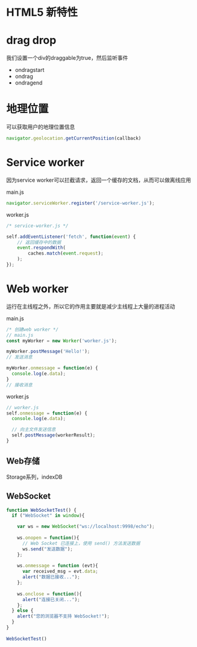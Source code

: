 

# HTML5 新特性

# drag drop
我们设置一个div的draggable为true，然后监听事件

- ondragstart 
- ondrag 
- ondragend 


# 地理位置
可以获取用户的地理位置信息
```js
navigator.geolocation.getCurrentPosition(callback)
```

# Service worker
因为service worker可以拦截请求，返回一个缓存的文档，从而可以做离线应用

main.js
```js
navigator.serviceWorker.register('/service-worker.js');
```

worker.js
```js
/* service-worker.js */

self.addEventListener('fetch', function(event) {
    // 返回缓存中的数据
    event.respondWith(
        caches.match(event.request);
    );
});
```


# Web worker
运行在主线程之外，所以它的作用主要就是减少主线程上大量的进程活动

main.js
```js
/* 创建web worker */
// main.js
const myWorker = new Worker('worker.js');

myWorker.postMessage('Hello!');
// 发送消息

myWorker.onmessage = function(e) {
  console.log(e.data);
}
// 接收消息
```
worker.js
```js
// worker.js
self.onmessage = function(e) {
  console.log(e.data);

  // 向主文件发送信息
  self.postMessage(workerResult);
}
```



## Web存储
Storage系列，indexDB


## WebSocket

```js
function WebSocketTest() {
  if ("WebSocket" in window){

    var ws = new WebSocket("ws://localhost:9998/echo");
      
    ws.onopen = function(){
      // Web Socket 已连接上，使用 send() 方法发送数据
      ws.send("发送数据");
    };
      
    ws.onmessage = function (evt){ 
      var received_msg = evt.data;
      alert("数据已接收...");
    };
      
    ws.onclose = function(){ 
      alert("连接已关闭..."); 
    };
  } else {
    alert("您的浏览器不支持 WebSocket!");
  }
}
     
WebSocketTest()
```
